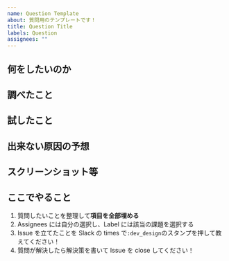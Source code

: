 ```yaml
---
name: Question Template
about: 質問用のテンプレートです！
title: Question Title
labels: Question
assignees: ""
---
```


## 何をしたいのか

## 調べたこと

## 試したこと

## 出来ない原因の予想

## スクリーンショット等

## ここでやること

1. 質問したいことを整理して**項目を全部埋める**
2. Assignees には自分の選択し、Label には該当の課題を選択する
3. Issue を立てたことを Slack の times で`:dev_design`のスタンプを押して教えてください！
4. 質問が解決したら解決策を書いて Issue を close してください！
